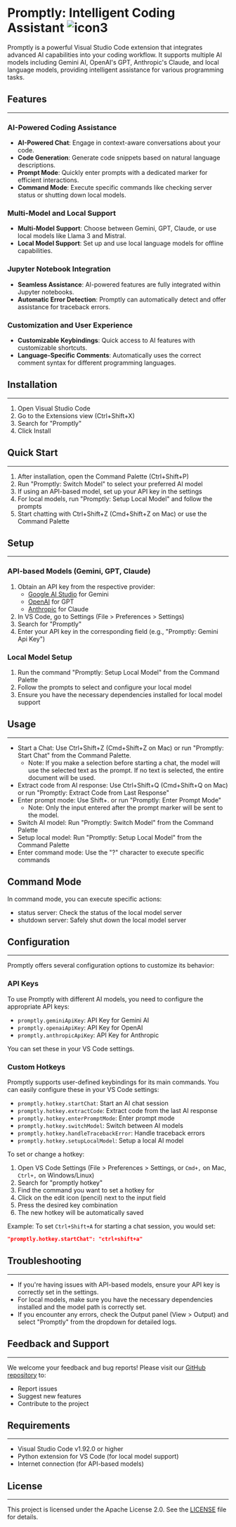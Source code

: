 # Promptly: Intelligent Coding Assistant ![icon3](https://github.com/user-attachments/assets/838b719b-b863-4310-8a5f-be140960d230)


Promptly is a powerful Visual Studio Code extension that integrates advanced AI capabilities into your coding workflow. It supports multiple AI models including Gemini AI, OpenAI's GPT, Anthropic's Claude, and local language models, providing intelligent assistance for various programming tasks.

## Features
________________
### AI-Powered Coding Assistance
- **AI-Powered Chat**: Engage in context-aware conversations about your code.
- **Code Generation**: Generate code snippets based on natural language descriptions.
- **Prompt Mode**: Quickly enter prompts with a dedicated marker for efficient interactions.
- **Command Mode**: Execute specific commands like checking server status or shutting down local models.

### Multi-Model and Local Support
- **Multi-Model Support**: Choose between Gemini, GPT, Claude, or use local models like Llama 3 and Mistral.
- **Local Model Support**: Set up and use local language models for offline capabilities.

### Jupyter Notebook Integration
- **Seamless Assistance**: AI-powered features are fully integrated within Jupyter notebooks.
- **Automatic Error Detection**: Promptly can automatically detect and offer assistance for traceback errors.

### Customization and User Experience
- **Customizable Keybindings**: Quick access to AI features with customizable shortcuts.
- **Language-Specific Comments**: Automatically uses the correct comment syntax for different programming languages.

## Installation
________________
1. Open Visual Studio Code
2. Go to the Extensions view (Ctrl+Shift+X)
3. Search for "Promptly"
4. Click Install


## Quick Start
________________
1. After installation, open the Command Palette (Ctrl+Shift+P)
2. Run "Promptly: Switch Model" to select your preferred AI model
3. If using an API-based model, set up your API key in the settings
4. For local models, run "Promptly: Setup Local Model" and follow the prompts
5. Start chatting with Ctrl+Shift+Z (Cmd+Shift+Z on Mac) or use the Command Palette



## Setup
________________
### API-based Models (Gemini, GPT, Claude)
1. Obtain an API key from the respective provider:
   - [Google AI Studio](https://makersuite.google.com/app/apikey) for Gemini
   - [OpenAI](https://platform.openai.com/account/api-keys) for GPT
   - [Anthropic](https://www.anthropic.com/) for Claude
2. In VS Code, go to Settings (File > Preferences > Settings)
3. Search for "Promptly"
4. Enter your API key in the corresponding field (e.g., "Promptly: Gemini Api Key")

### Local Model Setup
1. Run the command "Promptly: Setup Local Model" from the Command Palette
2. Follow the prompts to select and configure your local model
3. Ensure you have the necessary dependencies installed for local model support

## Usage
________________
- Start a Chat: Use Ctrl+Shift+Z (Cmd+Shift+Z on Mac) or run "Promptly: Start Chat" from the Command Palette.
   - Note: If you make a selection before starting a chat, the model will use the selected text as the prompt. If no text is selected, the entire document will be used.
- Extract code from AI response: Use Ctrl+Shift+Q (Cmd+Shift+Q on Mac) or run "Promptly: Extract Code from Last Response"
- Enter prompt mode: Use Shift+. or run "Promptly: Enter Prompt Mode"
   - Note: Only the input entered after the prompt marker will be sent to the model.
- Switch AI model: Run "Promptly: Switch Model" from the Command Palette
- Setup local model: Run "Promptly: Setup Local Model" from the Command Palette
- Enter command mode: Use the "?" character to execute specific commands

## Command Mode

In command mode, you can execute specific actions:

- status server: Check the status of the local model server
- shutdown server: Safely shut down the local model server

## Configuration
________________
Promptly offers several configuration options to customize its behavior:

### API Keys
To use Promptly with different AI models, you need to configure the appropriate API keys:

- `promptly.geminiApiKey`: API Key for Gemini AI
- `promptly.openaiApiKey`: API Key for OpenAI
- `promptly.anthropicApiKey`: API Key for Anthropic

You can set these in your VS Code settings.

### Custom Hotkeys
Promptly supports user-defined keybindings for its main commands. You can easily configure these in your VS Code settings:

- `promptly.hotkey.startChat`: Start an AI chat session
- `promptly.hotkey.extractCode`: Extract code from the last AI response
- `promptly.hotkey.enterPromptMode`: Enter prompt mode
- `promptly.hotkey.switchModel`: Switch between AI models
- `promptly.hotkey.handleTracebackError`: Handle traceback errors
- `promptly.hotkey.setupLocalModel`: Setup a local AI model

To set or change a hotkey:

1. Open VS Code Settings (File > Preferences > Settings, or `Cmd+,` on Mac, `Ctrl+,` on Windows/Linux)
2. Search for "promptly hotkey"
3. Find the command you want to set a hotkey for
4. Click on the edit icon (pencil) next to the input field
5. Press the desired key combination
6. The new hotkey will be automatically saved

Example:
To set `Ctrl+Shift+A` for starting a chat session, you would set:
```json
"promptly.hotkey.startChat": "ctrl+shift+a"
```


## Troubleshooting
________________
- If you're having issues with API-based models, ensure your API key is correctly set in the settings.
- For local models, make sure you have the necessary dependencies installed and the model path is correctly set.
- If you encounter any errors, check the Output panel (View > Output) and select "Promptly" from the dropdown for detailed logs.

## Feedback and Support
________________
We welcome your feedback and bug reports! Please visit our [GitHub repository](https://github.com/Di-Gi/promptly) to:

- Report issues
- Suggest new features
- Contribute to the project

## Requirements
________________
- Visual Studio Code v1.92.0 or higher
- Python extension for VS Code (for local model support)
- Internet connection (for API-based models)

## License
________________
This project is licensed under the Apache License 2.0. See the [LICENSE](https://github.com/Di-Gi/promptly/blob/main/LICENSE) file for details.
